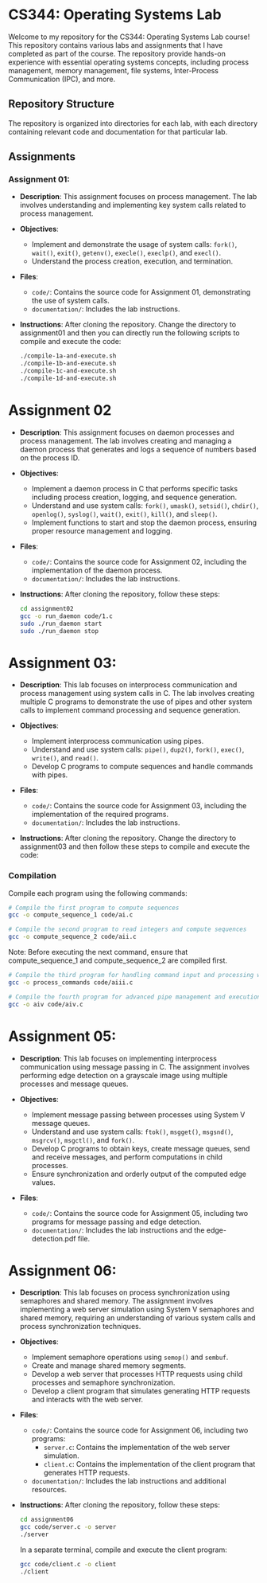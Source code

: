 # CS344: Operating Systems Lab

Welcome to my repository for the CS344: Operating Systems Lab course! This repository contains various labs and assignments that I have completed as part of the course. The repository provide hands-on experience with essential operating systems concepts, including process management, memory management, file systems, Inter-Process Communication (IPC), and more.

## Repository Structure

The repository is organized into directories for each lab, with each directory containing relevant code and documentation for that particular lab.

## Assignments

### Assignment 01:

- **Description**: This assignment focuses on process management. The lab involves understanding and implementing key system calls related to process management.

- **Objectives**:
  - Implement and demonstrate the usage of system calls: `fork()`, `wait()`, `exit()`, `getenv()`, `execle()`, `execlp()`, and `execl()`.
  - Understand the process creation, execution, and termination.

- **Files**:
  - `code/`: Contains the source code for Assignment 01, demonstrating the use of system calls.
  - `documentation/`: Includes the lab instructions.

- **Instructions**:
  After cloning the repository. Change the directory to assignment01 and then you can directly run the following scripts to compile and execute the code:

  ```bash
  ./compile-1a-and-execute.sh
  ./compile-1b-and-execute.sh
  ./compile-1c-and-execute.sh
  ./compile-1d-and-execute.sh
# Assignment 02

- **Description**: This assignment focuses on daemon processes and process management. The lab involves creating and managing a daemon process that generates and logs a sequence of numbers based on the process ID.

- **Objectives**:
  - Implement a daemon process in C that performs specific tasks including process creation, logging, and sequence generation.
  - Understand and use system calls: `fork()`, `umask()`, `setsid()`, `chdir()`, `openlog()`, `syslog()`, `wait()`, `exit()`, `kill()`, and `sleep()`.
  - Implement functions to start and stop the daemon process, ensuring proper resource management and logging.

- **Files**:
  - `code/`: Contains the source code for Assignment 02, including the implementation of the daemon process.
  - `documentation/`: Includes the lab instructions.

<!-- - **Instructions**:
  After cloning the repository. Change the directory to assignment02 and then follow these steps to compile and execute the code:

  ```bash
  # Compile the source code
  gcc -o run_daemon code/1.c

   -->

  - **Instructions**:
    After cloning the repository, follow these steps:

      ```bash
      cd assignment02
      gcc -o run_daemon code/1.c
      sudo ./run_daemon start
      sudo ./run_daemon stop
      ```


# Assignment 03:
- **Description**: This lab focuses on interprocess communication and process management using system calls in C. The lab involves creating multiple C programs to demonstrate the use of pipes and other system calls to implement command processing and sequence generation.

- **Objectives**:
  - Implement interprocess communication using pipes.
  - Understand and use system calls: `pipe()`, `dup2()`, `fork()`, `exec()`, `write()`, and `read()`.
  - Develop C programs to compute sequences and handle commands with pipes.

- **Files**:
  - `code/`: Contains the source code for Assignment 03, including the implementation of the required programs.
  - `documentation/`: Includes the lab instructions.

- **Instructions**:
  After cloning the repository. Change the directory to assignment03 and then follow these steps to compile and execute the code:

### Compilation
  Compile each program using the following commands:
  ```bash
  # Compile the first program to compute sequences
  gcc -o compute_sequence_1 code/ai.c

  # Compile the second program to read integers and compute sequences
  gcc -o compute_sequence_2 code/aii.c
  ```


Note: Before executing the next command, ensure that compute_sequence_1 and compute_sequence_2 are compiled first.
```Bash
# Compile the third program for handling command input and processing with pipes
gcc -o process_commands code/aiii.c

# Compile the fourth program for advanced pipe management and execution
gcc -o aiv code/aiv.c
```

# Assignment 05:

- **Description**: This lab focuses on implementing interprocess communication using message passing in C. The assignment involves performing edge detection on a grayscale image using multiple processes and message queues.

- **Objectives**:
  - Implement message passing between processes using System V message queues.
  - Understand and use system calls: `ftok()`, `msgget()`, `msgsnd()`, `msgrcv()`, `msgctl()`, and `fork()`.
  - Develop C programs to obtain keys, create message queues, send and receive messages, and perform computations in child processes.
   - Ensure synchronization and orderly output of the computed edge values.


- **Files**:
  - `code/`: Contains the source code for Assignment 05, including two programs for message passing and edge detection.
  - `documentation/`: Includes the lab instructions and the edge-detection.pdf file.


# Assignment 06:

- **Description**: This lab focuses on process synchronization using semaphores and shared memory. The assignment involves implementing a web server simulation using System V semaphores and shared memory, requiring an understanding of various system calls and process synchronization techniques.

- **Objectives**:
  - Implement semaphore operations using `semop()` and `sembuf`.
  - Create and manage shared memory segments.
  - Develop a web server that processes HTTP requests using child processes and semaphore synchronization.
  - Develop a client program that simulates generating HTTP requests and interacts with the web server.

- **Files**:
   - `code/`: Contains the source code for Assignment 06, including two programs:
      - `server.c`: Contains the implementation of the web server simulation.
      - `client.c`: Contains the implementation of the client program that generates HTTP requests.
   - `documentation/`: Includes the lab instructions and additional resources.

- **Instructions**:
  After cloning the repository, follow these steps:
     ```bash
     cd assignment06
     gcc code/server.c -o server
     ./server
     ```

  In a separate terminal, compile and execute the client program:
     ```bash
     gcc code/client.c -o client
     ./client
     ```

